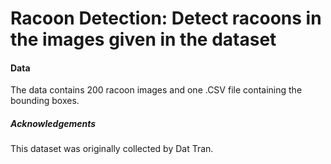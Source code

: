 # Racoon Detection: Detect racoons in the images given in the dataset
#### Data 

The data contains 200 racoon images and one .CSV file containing the bounding boxes.  

##### Acknowledgements 

This dataset was originally collected by Dat Tran.
